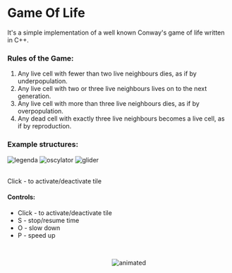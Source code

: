 # Game Of Life

It's a simple implementation of a well known Conway's game of life written in C++.
<br>
### Rules of the Game:
<ol>
  <li>Any live cell with fewer than two live neighbours dies, as if by underpopulation.</li>
  <li>Any live cell with two or three live neighbours lives on to the next generation.</li>
  <li>Any live cell with more than three live neighbours dies, as if by overpopulation.</li>
  <li>Any dead cell with exactly three live neighbours becomes a live cell, as if by reproduction.</li>
</ol>

### Example structures:
![legenda](https://user-images.githubusercontent.com/80967661/162577429-12343fc6-2f21-4360-8a72-0541a69e375d.png)
![oscylator](https://user-images.githubusercontent.com/80967661/162577430-d2a85924-2c08-4b4d-ace5-8cfd16c21741.png)
![glider](https://user-images.githubusercontent.com/80967661/162577432-e69e8573-4a4b-4ee1-b11f-9c94dadbd08e.png)

<br>Click - to activate/deactivate tile
<br>
#### Controls:
<ul>
<li>Click - to activate/deactivate tile</li>
<li>S - stop/resume time</li>
<li>O - slow down</li>
<li>P - speed up</li>
<ul>
<br>
<p align="center">
  <img src="https://media.giphy.com/media/t7UohfdpAPhxZhYI19/giphy.gif" alt="animated" />
</p>
